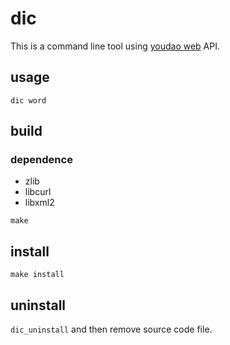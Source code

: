 # dic
This is a command line tool using [youdao web](https://www.youdao.com/) API.

## usage 

`dic word`


## build
### dependence
* zlib
* libcurl
* libxml2

`make`

## install 

`make install `


## uninstall 

`dic_uninstall` and then remove source code file.
